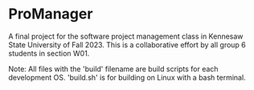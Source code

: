 # ProManager
A final project for the software project management class in Kennesaw State University of Fall 2023. This is a collaborative effort by all group 6 students in section W01.

Note: All files with the 'build' filename are build scripts for each development OS. 'build.sh' is for building on Linux with a bash terminal.
